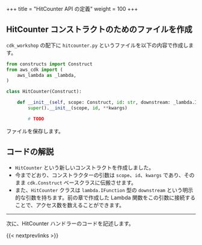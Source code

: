 +++
title = "HitCounter API の定義"
weight = 100
+++

## HitCounter コンストラクトのためのファイルを作成

`cdk_workshop` の配下に `hitcounter.py` というファイルを以下の内容で作成します。

```python
from constructs import Construct
from aws_cdk import (
    aws_lambda as _lambda,
)

class HitCounter(Construct):

    def __init__(self, scope: Construct, id: str, downstream: _lambda.IFunction, **kwargs):
        super().__init__(scope, id, **kwargs)

        # TODO
```

ファイルを保存します。

## コードの解説

* `HitCounter` という新しいコンストラクトを作成しました。
* 今までどおり、コンストラクターの引数は `scope`、`id`、`kwargs` であり、そのまま
  `cdk.Construct` ベースクラスに伝搬させます。
* また、`HitCounter` クラスは `lambda.IFunction` 型の `downstream`
  という明示的な引数を持ちます。前の章で作成した Lambda
  関数をこの引数に接続することで、アクセス数を数えることができます。

----

次に、HitCounter ハンドラーのコードを記述します。

{{< nextprevlinks >}}